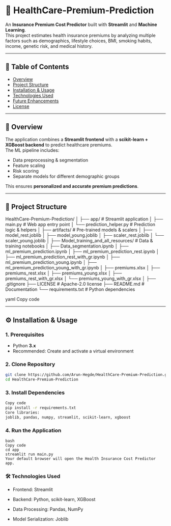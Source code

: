 # 🏥 HealthCare-Premium-Prediction

An **Insurance Premium Cost Predictor** built with **Streamlit** and **Machine Learning**.  
This project estimates health insurance premiums by analyzing multiple factors such as demographics, lifestyle choices, BMI, smoking habits, income, genetic risk, and medical history.  

---

## 📖 Table of Contents
- [Overview](#-overview)
- [Project Structure](#-project-structure)
- [Installation & Usage](#️-installation--usage)
- [Technologies Used](#-technologies-used)
- [Future Enhancements](#-future-enhancements)
- [License](#-license)

---

## 🚀 Overview
The application combines a **Streamlit frontend** with a **scikit-learn + XGBoost backend** to predict healthcare premiums.  
The ML pipeline includes:
- Data preprocessing & segmentation  
- Feature scaling  
- Risk scoring  
- Separate models for different demographic groups  

This ensures **personalized and accurate premium predictions**.

---

## 📂 Project Structure

HealthCare-Premium-Prediction/
│
├── app/ # Streamlit application
│ ├── main.py # Web app entry point
│ └── prediction_helper.py # Prediction logic & helpers
│
├── artifacts/ # Pre-trained models & scalers
│ ├── model_rest.joblib
│ ├── model_young.joblib
│ ├── scaler_rest.joblib
│ └── scaler_young.joblib
│
├── Model_training_and_all_resources/ # Data & training notebooks
│ ├── Data_segmentation.ipynb
│ ├── ml_premium_prediction.ipynb
│ ├── ml_premium_prediction_rest.ipynb
│ ├── ml_premium_prediction_rest_with_gr.ipynb
│ ├── ml_premium_prediction_young.ipynb
│ ├── ml_premium_prediction_young_with_gr.ipynb
│ ├── premiums.xlsx
│ ├── premiums_rest.xlsx
│ ├── premiums_young.xlsx
│ ├── premiums_rest_with_gr.xlsx
│ └── premiums_young_with_gr.xlsx
│
├── .gitignore
├── LICENSE # Apache-2.0 license
├── README.md # Documentation
└── requirements.txt # Python dependencies

yaml
Copy code

---

## ⚙️ Installation & Usage

### 1. Prerequisites
- Python **3.x**  
- Recommended: Create and activate a virtual environment  

### 2. Clone Repository
```bash
git clone https://github.com/Arun-Hegde/HealthCare-Premium-Prediction.git
cd HealthCare-Premium-Prediction
```

### 3. Install Dependencies

```bash
Copy code
pip install -r requirements.txt
Core libraries:
joblib, pandas, numpy, streamlit, scikit-learn, xgboost
```

### 4. Run the Application
```
bash
Copy code
cd app
streamlit run main.py
Your default browser will open the Health Insurance Cost Predictor app.
```

### 🛠️ Technologies Used

- Frontend: Streamlit

- Backend: Python, scikit-learn, XGBoost

- Data Processing: Pandas, NumPy

- Model Serialization: Joblib
